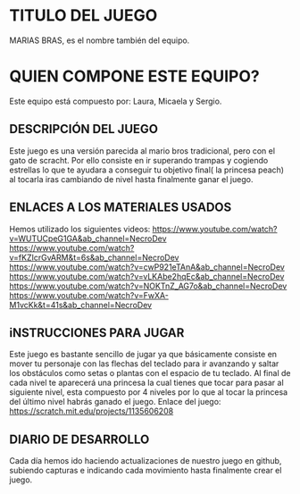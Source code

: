 # TITULO DEL JUEGO

MARIAS BRAS, es el nombre también del equipo.


# QUIEN COMPONE ESTE EQUIPO?

Este equipo está compuesto por: Laura, Micaela y Sergio. 

## DESCRIPCIÓN DEL JUEGO

Este juego es una versión parecida al mario bros tradicional, pero con el gato de scracht.
Por ello consiste en ir superando trampas y cogiendo estrellas lo que te ayudara a conseguir tu objetivo final( la princesa peach) al tocarla iras cambiando de nivel hasta finalmente ganar el juego.

## ENLACES A LOS MATERIALES USADOS
Hemos utilizado los siguientes videos:
https://www.youtube.com/watch?v=WUTUCpeG1GA&ab_channel=NecroDev
https://www.youtube.com/watch?v=fKZIcrGvARM&t=6s&ab_channel=NecroDev
https://www.youtube.com/watch?v=cwP921eTAnA&ab_channel=NecroDev
https://www.youtube.com/watch?v=vLKAbe2hqEc&ab_channel=NecroDev
https://www.youtube.com/watch?v=NOKTnZ_AG7o&ab_channel=NecroDev
https://www.youtube.com/watch?v=FwXA-M1vcKk&t=41s&ab_channel=NecroDev

## iNSTRUCCIONES PARA JUGAR
Este  juego es bastante sencillo de jugar ya que básicamente consiste en mover tu personaje con las flechas del teclado para ir avanzando y saltar los obstáculos como setas o plantas con el espacio de tu teclado. Al final de cada nivel te aparecerá una princesa la cual tienes que tocar para pasar al siguiente nivel, esta compuesto por 4 niveles por lo que al tocar la princesa del último nivel habrás ganado el juego.
Enlace del juego: https://scratch.mit.edu/projects/1135606208

## DIARIO DE DESARROLLO
Cada día hemos ido haciendo actualizaciones de nuestro juego en github, subiendo capturas e indicando cada movimiento hasta finalmente crear el juego.
